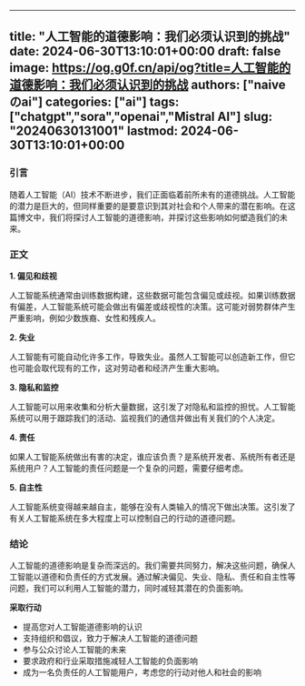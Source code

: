 
---
title: "人工智能的道德影响：我们必须认识到的挑战"
date: 2024-06-30T13:10:01+00:00
draft: false
image: https://og.g0f.cn/api/og?title=人工智能的道德影响：我们必须认识到的挑战
authors: ["naiveのai"]
categories: ["ai"]
tags: ["chatgpt","sora","openai","Mistral AI"]
slug: "20240630131001"
lastmod: 2024-06-30T13:10:01+00:00
---
### 引言

随着人工智能（AI）技术不断进步，我们正面临着前所未有的道德挑战。人工智能的潜力是巨大的，但同样重要的是要意识到其对社会和个人带来的潜在影响。在这篇博文中，我们将探讨人工智能的道德影响，并探讨这些影响如何塑造我们的未来。

### 正文

**1. 偏见和歧视**

人工智能系统通常由训练数据构建，这些数据可能包含偏见或歧视。如果训练数据有偏差，人工智能系统可能会做出有偏差或歧视性的决策。这可能对弱势群体产生严重影响，例如少数族裔、女性和残疾人。

**2. 失业**

人工智能有可能自动化许多工作，导致失业。虽然人工智能可以创造新工作，但它也可能会取代现有的工作，这对劳动者和经济产生重大影响。

**3. 隐私和监控**

人工智能可以用来收集和分析大量数据，这引发了对隐私和监控的担忧。人工智能系统可以用于跟踪我们的活动、监视我们的通信并做出有关我们的个人决定。

**4. 责任**

如果人工智能系统做出有害的决定，谁应该负责？是系统开发者、系统所有者还是系统用户？人工智能的责任问题是一个复杂的问题，需要仔细考虑。

**5. 自主性**

人工智能系统变得越来越自主，能够在没有人类输入的情况下做出决策。这引发了有关人工智能系统在多大程度上可以控制自己的行动的道德问题。

### 结论

人工智能的道德影响是复杂而深远的。我们需要共同努力，解决这些问题，确保人工智能以道德和负责任的方式发展。通过解决偏见、失业、隐私、责任和自主性等问题，我们可以利用人工智能的潜力，同时减轻其潜在的负面影响。

**采取行动**

* 提高您对人工智能道德影响的认识
* 支持组织和倡议，致力于解决人工智能的道德问题
* 参与公众讨论人工智能的未来
* 要求政府和行业采取措施减轻人工智能的负面影响
* 成为一名负责任的人工智能用户，考虑您的行动对他人和社会的影响
